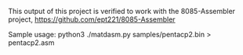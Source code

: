 This output of this project is verified to work with the 8085-Assembler project,
https://github.com/ept221/8085-Assembler

Sample usage:
python3 ./matdasm.py samples/pentacp2.bin > pentacp2.asm
